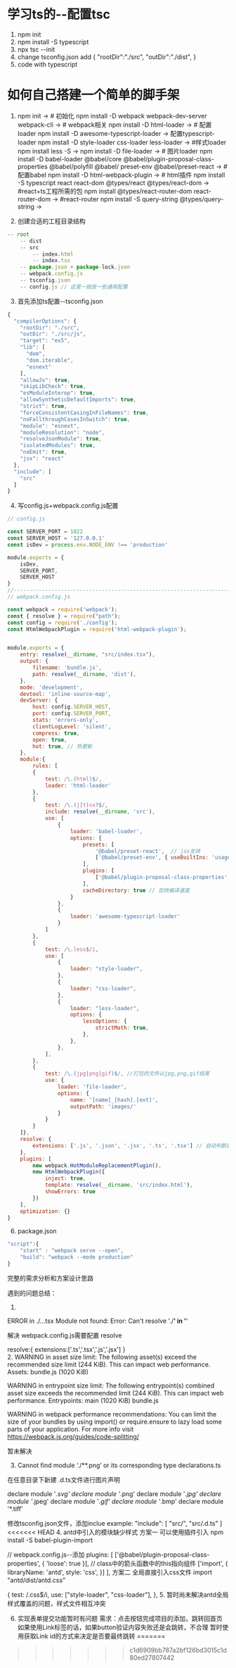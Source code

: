 # 学习ts的--配置tsc
1. npm init 
2. npm install -S typescript
3. npx tsc --init
4. change tsconfig.json
add {
    "rootDir":"./src",
    "outDir":"./dist",
}
5. code with typescript
# 如何自己搭建一个简单的脚手架
1.  npm init -> # 初始化
    npm install -D webpack webpack-dev-server webpack-cli -> # webpack相关
    npm install -D html-loader  -> # 配置loader
    npm install -D awesome-typescript-loader -> 配置typescript-loader
    npm install -D style-loader css-loader less-loader -> #样式loader
    npm install less -S ->
    npm install -D file-loader -> # 图片loader
    npm install -D babel-loader @babel/core @babel/plugin-proposal-class-properties @babel/polyfill @babel/ preset-env @babel/preset-react -> # 配置babel
    npm install -D html-webpack-plugin -> # html插件
    npm install -S typescript react react-dom @types/react @types/react-dom -> #react+ts工程所需的包
    npm install @types/react-router-dom react-router-dom -> #react-router
    npm install -S query-string @types/query-string ->
  
2. 创建合适的工程目录结构
```javascript
-- root
    -- dist
    -- src
        -- index.html
        -- index.tsx
    -- package.json + package-lock.json
    -- webpack.config.js
    -- tsconfig.json
    -- config.js // 这里一般放一些通用配置
```
3. 首先添加ts配置--tsconfig.json
```javascript
{
  "compilerOptions": {
    "rootDir": "./src",
    "outDir": "./src/js",
    "target": "es5",
    "lib": [
      "dom",
      "dom.iterable",
      "esnext"
    ],
    "allowJs": true,
    "skipLibCheck": true,
    "esModuleInterop": true,
    "allowSyntheticDefaultImports": true,
    "strict": true,
    "forceConsistentCasingInFileNames": true,
    "noFallthroughCasesInSwitch": true,
    "module": "esnext",
    "moduleResolution": "node",
    "resolveJsonModule": true,
    "isolatedModules": true,
    "noEmit": true,
    "jsx": "react"
  },
  "include": [
    "src"
  ]
}
```
4. 写config.js+webpack.config.js配置
```javascript
// config.js

const SERVER_PORT = 1022
const SERVER_HOST = '127.0.0.1'
const isDev = process.env.NODE_ENV !== 'production'

module.exports = {
    isDev,
    SERVER_PORT,
    SERVER_HOST
}
//----------------------------------------------------------------------------------------
// webpack.config.js

const webpack = require('webpack');
const { resolve } = require("path");
const config = require('./config');
const HtmlWebpackPlugin = require('html-webpack-plugin');


module.exports = {
    entry: resolve(__dirname, "src/index.tsx"),
    output: {
        filename: 'bundle.js',
        path: resolve(__dirname, 'dist'),
    },
    mode: 'development',
    devtool: 'inline-source-map',
    devServer: {
        host: config.SERVER_HOST,
        port: config.SERVER_PORT,
        stats: 'errors-only',
        clientLogLevel: 'silent',
        compress: true,
        open: true,
        hot: true, // 热更新
    },
    module:{
        rules: [
        {
            test: /\.(html)$/,
            loader: 'html-loader'
        },
        {
            test: /\.(j|t)sx?$/,
            include: resolve(__dirname, 'src'),
            use: [
                {
                    loader: 'babel-loader',
                    options: {
                        presets: [
                            '@babel/preset-react',  // jsx支持
                            ['@babel/preset-env', { useBuiltIns: 'usage', corejs: 2 }] // 按需使用polyfill
                        ],
                        plugins: [
                            ['@babel/plugin-proposal-class-properties', { 'loose': true }] 
                        ],
                        cacheDirectory: true // 加快编译速度
                    }
                },
                {
                    loader: 'awesome-typescript-loader'
                }
            ]
        },
        {
            test: /\.less$/i,
            use: [
                {
                    loader: "style-loader",
                },
                {
                    loader: "css-loader",
                },
                {
                    loader: "less-loader",
                    options: {
                        lessOptions: {
                            strictMath: true,
                        },
                    },
                },
            ],
        },
        {
            test: /\.(jpg|png|gif)$/, //打包的文件以jpg,png,gif结尾
            use: {
                loader: 'file-loader',
                options: {
                    name: '[name]_[hash].[ext]',
                    outputPath: 'images/'
                }
            }
        }
    ]},
    resolve: {
        extensions: ['.js', '.json', '.jsx', '.ts', '.tsx'] // 自动判断后缀名，引入时可以不带后缀
    },
    plugins: [
        new webpack.HotModuleReplacementPlugin(),
        new HtmlWebpackPlugin({
            inject: true,
            template: resolve(__dirname, 'src/index.html'),
            showErrors: true
        })
    ],
    optimization: {}
}
```
6. package.json
```javascript
"script":{
    "start" : "webpack serve --open",
    "build": "webpack --mode production"
}
```
<!-- --------------------------------------------------------------------- -->
完整的需求分析和方案设计思路

<!-- --------------------------------------------------------------------- -->
遇到的问题总结：

1.
ERROR in ./...tsx
Module not found: Error: 
Can't resolve './**' in '**'

解决 webpack.config.js需要配置 resolve

resolve:{
    extensions:['.ts','.tsx','.js','.jsx']
}
<br/>
2. 
WARNING in asset size limit: The following asset(s) exceed the recommended size limit (244 KiB).
This can impact web performance.
Assets:
  bundle.js (1020 KiB)

WARNING in entrypoint size limit: The following entrypoint(s) combined asset size exceeds the recommended limit (244 KiB). This can impact web performance.
Entrypoints:
  main (1020 KiB)
      bundle.js


WARNING in webpack performance recommendations: 
You can limit the size of your bundles by using import() or require.ensure to lazy load some parts of your application.
For more info visit https://webpack.js.org/guides/code-splitting/

暂未解决

3. Cannot find module ‘./**.png‘ or its corresponding type declarations.ts

在任意目录下新建 .d.ts文件进行图片声明

declare module '*.svg'
declare module '*.png'
declare module '*.jpg'
declare module '*.jpeg'
declare module '*.gif'
declare module '*.bmp'
declare module '*.tiff'

修改tsconfig.json文件，添加inclue
  example:
  "include": [
    "src/",
    "src/.d.ts"
  ]
<<<<<<< HEAD
4. antd中引入的模块缺少样式
方案一 
可以使用插件引入
npm install -S babel-plugin-import

// webpack.config.js--添加
plugins: [
    ['@babel/plugin-proposal-class-properties', { 'loose': true }], // class中的箭头函数中的this指向组件
    ['import', {
        libraryName: 'antd',
        style: 'css',
    }]
],
方案二
全局直接引入css文件
import "antd/dist/antd.css"

{
    test: /\.css$/i,
    use: ["style-loader", "css-loader"],
},
5. 暂时尚未解决antd全局样式覆盖的问题，样式文件相互冲突
 
6. 实现表单提交功能暂时有问题
需求：点击按钮完成项目的添加，跳转回首页
如果使用Link标签的话，如果button验证内容失败还是会跳转，不合理
暂时使用获取Link id的方式来决定是否要最终跳转
=======
>>>>>>> c1d6909bb787a2bf126bd3015c1d80ed27807442
